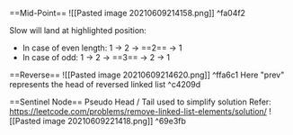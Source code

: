 ==Mid-Point==
![[Pasted image 20210609214158.png]] ^fa04f2

Slow will land at highlighted position:
- In case of even length: 1 -> 2 -> ==2== -> 1
- In case of odd: 1 -> 2 -> ==3== -> 2 -> 1


==Reverse==
![[Pasted image 20210609214620.png]] ^ffa6c1
Here "prev" represents the head of reversed linked list ^c4209d


==Sentinel Node==
Pseudo Head / Tail used to simplify solution
Refer: https://leetcode.com/problems/remove-linked-list-elements/solution/
![[Pasted image 20210609221418.png]] ^69e3fb